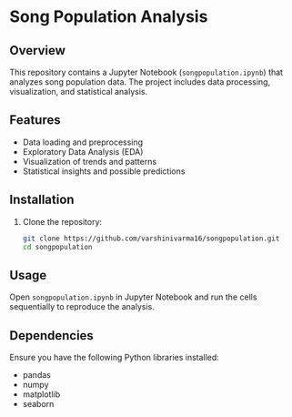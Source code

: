 # Song Population Analysis

## Overview
This repository contains a Jupyter Notebook (`songpopulation.ipynb`) that analyzes song population data. The project includes data processing, visualization, and statistical analysis.

## Features
- Data loading and preprocessing
- Exploratory Data Analysis (EDA)
- Visualization of trends and patterns
- Statistical insights and possible predictions

## Installation
1. Clone the repository:
   ```bash
   git clone https://github.com/varshinivarma16/songpopulation.git
   cd songpopulation
   ```


## Usage
Open `songpopulation.ipynb` in Jupyter Notebook and run the cells sequentially to reproduce the analysis.

## Dependencies
Ensure you have the following Python libraries installed:
- pandas
- numpy
- matplotlib
- seaborn


